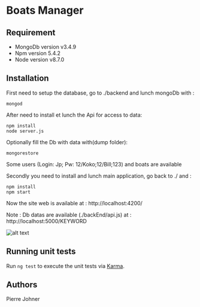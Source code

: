 # Boats Manager 

## Requirement

* MongoDb version v3.4.9
* Npm version 5.4.2
* Node version v8.7.0

## Installation

First need to setup the database, go to ./backend and lunch mongoDb with :
```
mongod
```
After need to install et lunch the Api for access to data:
```
npm install
node server.js
```
Optionally fill the Db with data with(dump folder):
```
mongorestore
```
Some users (Login: Jp; Pw: 12/Koko;12/Bill;123) and boats are available

Secondly you need to install and lunch main application, go back to ./ and :
```
npm install
npm start
```

Now the site web is available at : http://localhost:4200/

Note : Db datas are available (./backEnd/api.js) at : http://localhost:5000/KEYWORD

![alt text](https://i.imgur.com/KmATCrE.png)

## Running unit tests
Run `ng test` to execute the unit tests via [Karma](https://karma-runner.github.io).

## Authors

Pierre Johner